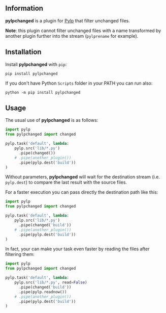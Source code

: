 ## Information

**pylpchanged** is a plugin for [Pylp](https://github.com/pylp/pylp) that filter unchanged
files.

**Note**: this plugin cannot filter unchanged files with a name transformed by another plugin
further into the stream (`pylprename` for example).


## Installation

Install **pylpchanged** with `pip`:

    pip install pylpchanged

If you don't have Python `Scripts` folder in your PATH you can run also:

    python -m pip install pylpchanged


## Usage

The usual use of **pylpchanged** is as follows:

```python
import pylp
from pylpchanged import changed

pylp.task('default', lambda:
    pylp.src('lib/*.py')
      .pipe(changed())
    # .pipe(another_plugin())
      .pipe(pylp.dest('build'))
)
```

Without parameters, **pylpchanged** will wait for the destination stream (i.e. `pylp.dest`)
to compare the last result with the source files.

For a faster execution you can pass directly the destination path like this:

```python
import pylp
from pylpchanged import changed

pylp.task('default', lambda:
    pylp.src('lib/*.py')
      .pipe(changed('build'))
    # .pipe(another_plugin())
      .pipe(pylp.dest('build'))
)
```

In fact, your can make your task even faster by reading the files after filtering them:

```python
import pylp
from pylpchanged import changed

pylp.task('default', lambda:
    pylp.src('lib/*.py', read=False)
      .pipe(changed('build'))
      .pipe(pylp.readnow())
    # .pipe(another_plugin())
      .pipe(pylp.dest('build'))
)
```
